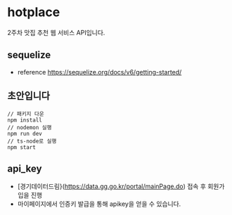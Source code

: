# hotplace

2주차 맛집 추천 웹 서비스 API입니다.

## sequelize

- reference
  https://sequelize.org/docs/v6/getting-started/

## 초안입니다

```
// 패키지 다운
npm install
// nodemon 실행
npm run dev
// ts-node로 실행
npm start
```

## api_key
- [경기데이터드림}(https://data.gg.go.kr/portal/mainPage.do) 접속 후 회원가입을 진행
- 마이페이지에서 인증키 발급을 통해 apikey을 얻을 수 있습니다.
